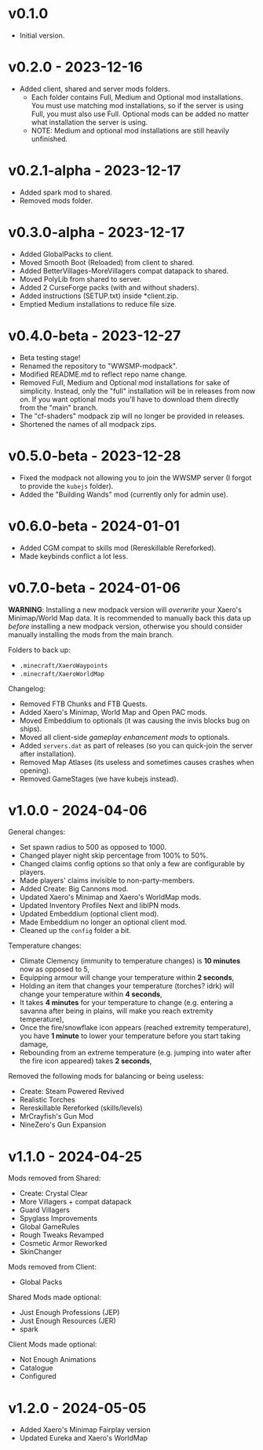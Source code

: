 # v0.1.0
- Initial version.

# v0.2.0 - 2023-12-16
- Added client, shared and server mods folders.
  - Each folder contains Full, Medium and Optional mod installations. You must
   use matching mod installations, so if the server is using Full, you must
   also use Full. Optional mods can be added no matter what installation the
   server is using.
  - NOTE: Medium and optional mod installations are still heavily unfinished.

# v0.2.1-alpha - 2023-12-17
- Added spark mod to shared.
- Removed mods folder.

# v0.3.0-alpha - 2023-12-17
- Added GlobalPacks to client.
- Moved Smooth Boot (Reloaded) from client to shared.
- Added BetterVillages-MoreVillagers compat datapack to shared.
- Moved PolyLib from shared to server.
- Added 2 CurseForge packs (with and without shaders).
- Added instructions (SETUP.txt) inside *client.zip.
- Emptied Medium installations to reduce file size.

# v0.4.0-beta - 2023-12-27
- Beta testing stage!
- Renamed the repository to "WWSMP-modpack".
- Modified README.md to reflect repo name change.
- Removed Full, Medium and Optional mod installations for sake of simplicity.
  Instead, only the "full" installation will be in releases from now on.
  If you want optional mods you'll have to download them directly from the
  "main" branch.
- The "cf-shaders" modpack zip will no longer be provided in releases.
- Shortened the names of all modpack zips.

# v0.5.0-beta - 2023-12-28
- Fixed the modpack not allowing you to join the WWSMP server (I forgot to
  provide the `kubejs` folder).
- Added the "Building Wands" mod (currently only for admin use).

# v0.6.0-beta - 2024-01-01
- Added CGM compat to skills mod (Rereskillable Rereforked).
- Made keybinds conflict a lot less.

# v0.7.0-beta - 2024-01-06
**WARNING**: Installing a new modpack version will *overwrite* your Xaero's
Minimap/World Map data. It is recommended to manually back this data up
*before* installing a new modpack version, otherwise you should consider
manually installing the mods from the main branch.

Folders to back up:
- `.minecraft/XaeroWaypoints`
- `.minecraft/XaeroWorldMap`

Changelog:
- Removed FTB Chunks and FTB Quests.
- Added Xaero's Minimap, World Map and Open PAC mods.
- Moved Embeddium to optionals (it was causing the invis blocks bug on ships).
- Moved all client-side *gameplay enhancement mods* to optionals.
- Added `servers.dat` as part of releases (so you can quick-join the server
after installation).
- Removed Map Atlases (its useless and sometimes causes crashes when opening).
- Removed GameStages (we have kubejs instead).

# v1.0.0 - 2024-04-06
General changes:
- Set spawn radius to 500 as opposed to 1000.
- Changed player night skip percentage from 100% to 50%.
- Changed claims config options so that only a few are configurable by players.
- Made players' claims invisible to non-party-members.
- Added Create: Big Cannons mod.
- Updated Xaero's Minimap and Xaero's WorldMap mods.
- Updated Inventory Profiles Next and libIPN mods.
- Updated Embeddium (optional client mod).
- Made Embeddium no longer an optional client mod.
- Cleaned up the `config` folder a bit.

Temperature changes:
- Climate Clemency (immunity to temperature changes) is **10 minutes** now as opposed to 5,
- Equipping armour will change your temperature within **2 seconds**,
- Holding an item that changes your temperature (torches? idrk) will change your temperature within **4 seconds**,
- It takes **4 minutes** for your temperature to change (e.g. entering a savanna after being in plains, will make you reach extremity temperature),
- Once the fire/snowflake icon appears (reached extremity temperature), you have **1 minute** to lower your temperature before you start taking damage,
- Rebounding from an extreme temperature (e.g. jumping into water after the fire icon appeared) takes **2 seconds**,

Removed the following mods for balancing or being useless:
- Create: Steam Powered Revived
- Realistic Torches
- Rereskillable Rereforked (skills/levels)
- MrCrayfish's Gun Mod
- NineZero's Gun Expansion

# v1.1.0 - 2024-04-25
Mods removed from Shared:
- Create: Crystal Clear
- More Villagers + compat datapack
- Guard Villagers
- Spyglass Improvements
- Global GameRules
- Rough Tweaks Revamped
- Cosmetic Armor Reworked
- SkinChanger

Mods removed from Client:
- Global Packs

Shared Mods made optional:
- Just Enough Professions (JEP)
- Just Enough Resources (JER)
- spark

Client Mods made optional:
- Not Enough Animations
- Catalogue
- Configured

# v1.2.0 - 2024-05-05
- Added Xaero's Minimap Fairplay version
- Updated Eureka and Xaero's WorldMap